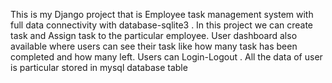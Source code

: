 This is my Django project that is Employee task management system with full data connectivity with database-sqlite3 .
In this project we can create task and Assign task to the particular employee.
User dashboard also available where users can see their task like how many task has been completed and how many left.
Users can Login-Logout . All the data of user is particular stored in mysql database table

